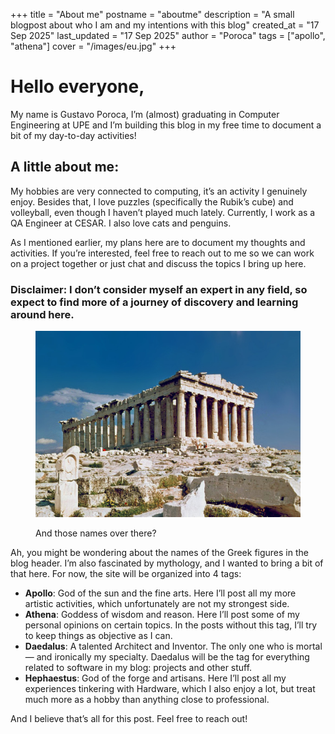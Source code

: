 +++
title = "About me"
postname = "aboutme"
description = "A small blogpost about who I am and my intentions with this blog"
created_at = "17 Sep 2025"
last_updated = "17 Sep 2025"
author = "Poroca"
tags = ["apollo", "athena"]
cover = "/images/eu.jpg"
+++

# Hello everyone,  

My name is Gustavo Poroca, I’m (almost) graduating in Computer Engineering at UPE and I’m building this blog in my free time to document a bit of my day-to-day activities!  

## A little about me:  
My hobbies are very connected to computing, it’s an activity I genuinely enjoy. Besides that, I love puzzles (specifically the Rubik’s cube) and volleyball, even though I haven’t played much lately. Currently, I work as a QA Engineer at CESAR. I also love cats and penguins.  

As I mentioned earlier, my plans here are to document my thoughts and activities. If you’re interested, feel free to reach out to me so we can work on a project together or just chat and discuss the topics I bring up here.  

### Disclaimer: I don’t consider myself an expert in any field, so expect to find more of a journey of discovery and learning around here.  

<figure>
    <img src="/images/greek.jpg" alt="photo">
    <figcaption>
        <p>And those names over there?</p>
    </figcaption>
</figure>

Ah, you might be wondering about the names of the Greek figures in the blog header. I’m also fascinated by mythology, and I wanted to bring a bit of that here. For now, the site will be organized into 4 tags:  

- **Apollo**: God of the sun and the fine arts. Here I’ll post all my more artistic activities, which unfortunately are not my strongest side.  
- **Athena**: Goddess of wisdom and reason. Here I’ll post some of my personal opinions on certain topics. In the posts without this tag, I’ll try to keep things as objective as I can.  
- **Daedalus**: A talented Architect and Inventor. The only one who is mortal — and ironically my specialty. Daedalus will be the tag for everything related to software in my blog: projects and other stuff.  
- **Hephaestus**: God of the forge and artisans. Here I’ll post all my experiences tinkering with Hardware, which I also enjoy a lot, but treat much more as a hobby than anything close to professional.  

And I believe that’s all for this post. Feel free to reach out!
